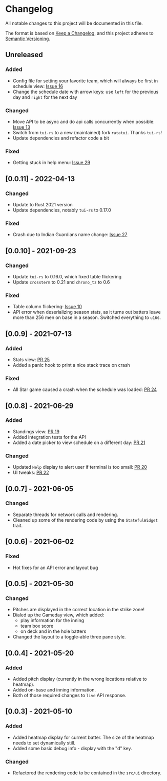 # Changelog

All notable changes to this project will be documented in this file.

The format is based on [Keep a Changelog](https://keepachangelog.com/en/1.0.0/),
and this project adheres to [Semantic Versioning](https://semver.org/spec/v2.0.0.html).

## Unreleased

### Added

- Config file for setting your favorite team, which will always be first in 
  schedule view: [Issue 16](https://github.com/mlb-rs/mlbt/issues/16)
- Change the schedule date with arrow keys: use `left` for the previous day and
  `right` for the next day

### Changed

- Move API to be async and do api calls concurrently when possible: [Issue 13](https://github.com/mlb-rs/mlbt/issues/13)
- Switch from `tui-rs` to a new (maintained) fork `ratatui`. Thanks `tui-rs`!
- Update dependencies and refactor code a bit

### Fixed

- Getting stuck in help menu: [Issue 29](https://github.com/mlb-rs/mlbt/issues/29)

## [0.0.11] - 2022-04-13

### Changed

- Update to Rust 2021 version
- Update dependencies, notably `tui-rs` to 0.17.0

### Fixed

- Crash due to Indian Guardians name change: [Issue 27](https://github.com/mlb-rs/mlbt/issues/27)

## [0.0.10] - 2021-09-23

### Changed

- Update `tui-rs` to 0.16.0, which fixed table flickering
- Update `crossterm` to 0.21 and `chrono_tz` to 0.6

### Fixed

- Table column flickering: [Issue 10](https://github.com/mlb-rs/mlbt/issues/10)
- API error when deserializing season stats, as it turns out batters leave more
  than 256 men on base in a season. Switched everything to `u16`s.

## [0.0.9] - 2021-07-13

### Added

- Stats view: [PR 25](https://github.com/mlb-rs/mlbt/pull/25)
- Added a panic hook to print a nice stack trace on crash

### Fixed

- All Star game caused a crash when the schedule was loaded: [PR 24](https://github.com/mlb-rs/mlbt/pull/24)

## [0.0.8] - 2021-06-29

### Added

- Standings view: [PR 19](https://github.com/mlb-rs/mlbt/pull/19)
- Added integration tests for the API
- Added a date picker to view schedule on a different day: [PR 21](https://github.com/mlb-rs/mlbt/pull/21)

### Changed

- Updated `Help` display to alert user if terminal is too small: [PR 20](https://github.com/mlb-rs/mlbt/pull/20)
- UI tweaks: [PR 22](https://github.com/mlb-rs/mlbt/pull/22)

## [0.0.7] - 2021-06-05

### Changed

- Separate threads for network calls and rendering.
- Cleaned up some of the rendering code by using the `StatefulWidget` trait.

## [0.0.6] - 2021-06-02

### Fixed

- Hot fixes for an API error and layout bug

## [0.0.5] - 2021-05-30

### Changed

- Pitches are displayed in the correct location in the strike zone!
- Dialed up the Gameday view, which added:
  - play information for the inning
  - team box score
  - on deck and in the hole batters
- Changed the layout to a toggle-able three pane style.

## [0.0.4] - 2021-05-20

### Added

- Added pitch display (currently in the wrong locations relative to heatmap).
- Added on-base and inning information.
- Both of those required changes to `live` API response.

## [0.0.3] - 2021-05-10

### Added

- Added heatmap display for current batter. The size of the heatmap needs to set dynamically still.
- Added some basic debug info - display with the "d" key.

### Changed

- Refactored the rendering code to be contained in the `src/ui` directory.
